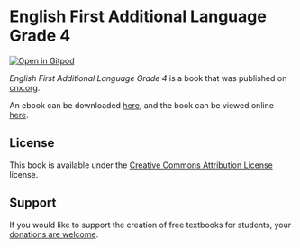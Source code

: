 # English First Additional Language Grade 4

[![Open in Gitpod](https://gitpod.io/button/open-in-gitpod.svg)](https://gitpod.io/from-referrer/)

_English First Additional Language Grade 4_ is a book that was published on [cnx.org](https://cnx.org/).

An ebook can be downloaded [here](https://github.com/cnx-user-books/cnxbook-english-first-additional-language-grade-4/releases/latest), and the book can be viewed online [here](https://github.com/cnx-user-books/cnxbook-english-first-additional-language-grade-4/releases/latest).

## License
This book is available under the [Creative Commons Attribution License](./LICENSE) license.

## Support
If you would like to support the creation of free textbooks for students, your [donations are welcome](https://riceconnect.rice.edu/donation/support-openstax-banner).
